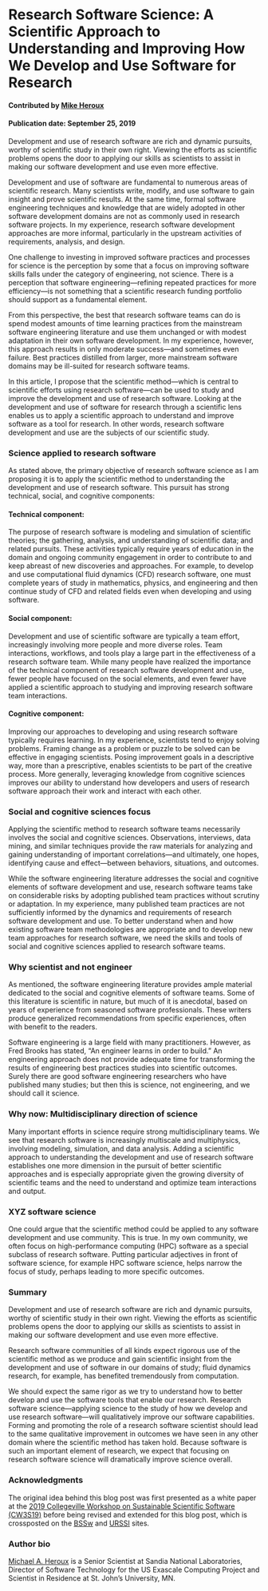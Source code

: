 # Research Software Science: A Scientific Approach to Understanding and Improving How We Develop and Use Software for Research

#### Contributed by [Mike Heroux](https://github.com/maherou "Mike Heroux GitHub Profile")

#### Publication date: September 25, 2019

Development and use of research software are rich and dynamic pursuits, worthy of scientific study in their own right. Viewing the efforts as scientific problems opens the door to applying our skills as scientists to assist in making our software development and use even more effective.   

Development and use of software are fundamental to numerous areas of scientific research.  Many scientists write, modify, and use software to gain insight and prove scientific results. At the same time, formal software engineering techniques and knowledge that are widely adopted in other software development domains are not as commonly used in research software projects. In my experience, research software development approaches are more informal, particularly in the upstream activities of requirements, analysis, and design.

One challenge to investing in improved software practices and processes for science is the perception by some that a focus on improving software skills falls under the category of engineering, not science. There is a perception that software engineering—refining repeated practices for more efficiency—is not something that a scientific research funding portfolio should support as a fundamental element.  

From this perspective, the best that research software teams can do is spend modest amounts of time learning practices from the mainstream software engineering literature and use them unchanged or with modest adaptation in their own software development. In my experience, however, this approach results in only moderate success—and sometimes even failure. Best practices distilled from larger, more mainstream software domains may be ill-suited for research software teams.

In this article, I propose that the scientific method—which is central to scientific efforts using research software—can be used to study and improve the development and use of research software. Looking at the development and use of software for research through a scientific lens enables us to apply a scientific approach to understand and improve software as a tool for research. In other words, research software development and use are the subjects of our scientific study.

### Science applied to research software

As stated above, the primary objective of research software science as I am proposing it is to apply the scientific method to understanding the development and use of research software. This pursuit has strong technical, social, and cognitive components:
#### Technical component: 
The purpose of research software is modeling and simulation of scientific theories; the gathering, analysis, and understanding of scientific data; and related pursuits. These activities typically require years of education in the domain and ongoing community engagement in order to contribute to and keep abreast of new discoveries and approaches. For example, to develop and use computational fluid dynamics (CFD) research software, one must complete years of study in mathematics, physics, and engineering and then continue study of CFD and related fields even when developing and using software.
#### Social component: 
Development and use of scientific software are typically a team effort, increasingly involving more people and more diverse roles. Team interactions, workflows, and tools play a large part in the effectiveness of a research software team. While many people have realized the importance of the technical component of research software development and use, fewer people have focused on the social elements, and even fewer have applied a scientific approach to studying and improving research software team interactions.
#### Cognitive component: 
Improving our approaches to developing and using research software typically requires learning. In my experience, scientists tend to enjoy solving problems. Framing change as a problem or puzzle to be solved can be effective in engaging scientists. Posing improvement goals in a descriptive way, more than a prescriptive, enables scientists to be part of the creative process. More generally, leveraging knowledge from cognitive sciences improves our ability to understand how developers and users of research software approach their work and interact with each other. 


### Social and cognitive sciences focus

Applying the scientific method to research software teams necessarily involves the social and cognitive sciences. Observations, interviews, data mining, and similar techniques provide the raw materials for analyzing and gaining understanding of important correlations—and ultimately, one hopes, identifying cause and effect—between behaviors, situations, and outcomes.

While the software engineering literature addresses the social and cognitive elements of software development and use, research software teams take on considerable risks by adopting published team practices without scrutiny or adaptation. In my experience, many published team practices are not sufficiently informed by the dynamics and requirements of research software development and use. To better understand when and how existing software team methodologies are appropriate and to develop new team approaches for research software, we need the skills and tools of social and cognitive sciences applied to research software teams. 

### Why scientist and not engineer

As mentioned, the software engineering literature provides ample material dedicated to the social and cognitive elements of software teams. Some of this literature is scientific in nature, but much of it is anecdotal, based on years of experience from seasoned software professionals. These writers produce generalized recommendations from specific experiences, often with benefit to the readers.

Software engineering is a large field with many practitioners.  However, as Fred Brooks has stated, “An engineer learns in order to build.” An engineering approach does not provide adequate time for transforming the results of engineering best practices studies into scientific outcomes. Surely there are good software engineering researchers who have published many studies; but then this is science, not engineering, and we should call it science.

### Why now: Multidisciplinary direction of science

Many important efforts in science require strong multidisciplinary teams. We see that research software is increasingly multiscale and multiphysics, involving modeling, simulation, and data analysis. Adding a scientific approach to understanding the development and use of research software establishes one more dimension in the pursuit of better scientific approaches and is especially appropriate given the growing diversity of scientific teams and the need to understand and optimize team interactions and output.

### XYZ software science

One could argue that the scientific method could be applied to any software development and use community. This is true. In my own community, we often focus on high-performance computing (HPC) software as a special subclass of research software. Putting particular adjectives in front of software science, for example HPC software science, helps narrow the focus of study, perhaps leading to more specific outcomes.

### Summary

Development and use of research software are rich and dynamic pursuits, worthy of scientific study in their own right. Viewing the efforts as scientific problems opens the door to applying our skills as scientists to assist in making our software development and use even more effective.    

Research software communities of all kinds expect rigorous use of the scientific method as we produce and gain scientific insight from the development and use of software in our domains of study; fluid dynamics research, for example, has benefited tremendously from computation.  

We should expect the same rigor as we try to understand how to better develop and use the software tools that enable our research. Research software science—applying science to the study of how we develop and use research software—will qualitatively improve our software capabilities. Forming and promoting the role of a research software scientist should lead to the same qualitative improvement in outcomes we have seen in any other domain where the scientific method has taken hold. Because software is such an important element of research, we expect that focusing on research software science will dramatically improve science overall.

### Acknowledgments

The original idea behind this blog post was first presented as a white paper at the [2019 Collegeville Workshop on Sustainable Scientific Software (CW3S19)](https://collegeville.github.io/CW3S19/) before being revised and extended for this blog post, which is crossposted on the [BSSw](https://bssw.io) and [URSSI](http://urssi.us) sites.

### Author bio

[Michael A. Heroux](https://maherou.github.io) is a Senior Scientist at Sandia National Laboratories, Director of Software Technology for the US Exascale Computing Project and Scientist in Residence at St. John’s University, MN.


<!---
Publish: yes
RSS update: 2019-09-25
Categories: Collaboration
Topics: projects and organizations, strategies for more effective teams
Tags: bssw-blog-article
Level: 2
Prerequisites: default
Aggregate: none
--->
